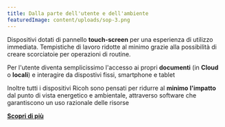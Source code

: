 ```yaml
---
title: Dalla parte dell'utente e dell'ambiente
featuredImage: content/uploads/sop-3.png
---
```

Dispositivi dotati di pannello **touch-screen** per una esperienza di utilizzo immediata. Tempistiche di lavoro ridotte al minimo grazie alla possibilità di creare scorciatoie per operazioni di routine.

Per l'utente diventa semplicissimo l'accesso ai propri **documenti** (in **Cloud** o **locali**) e interagire da dispostivi fissi, smartphone e tablet

Inoltre tutti i dispositivi Ricoh sono pensati per ridurre al **minimo** **l'impatto** dal punto di vista energetico e ambientale, attraverso software che garantiscono un uso razionale delle risorse

**[Scopri di più](https://www.youtube.com/watch?v=56Io4Z6zasE&t=1s&ab_channel=RICOHItalia)**